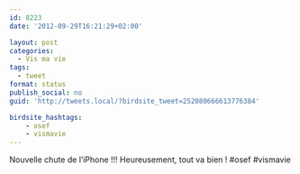 ```yaml
---
id: 8223
date: '2012-09-29T16:21:29+02:00'

layout: post
categories:
  - Vis ma vie
tags:
  - tweet
format: status
publish_social: no
guid: 'http://tweets.local/?birdsite_tweet=252080666613776384'

birdsite_hashtags:
    - osef
    - vismavie
---
```


Nouvelle chute de l’iPhone !!! Heureusement, tout va bien ! #osef #vismavie